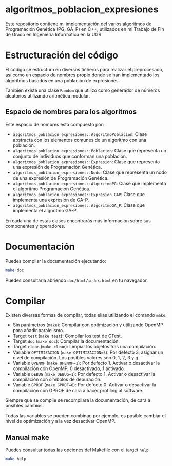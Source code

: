 # algoritmos_poblacion_expresiones

Este repositorio contiene mi implementación del varios algoritmos de Programación Genética (PG, GA_P) en C++, utilizados en mi Trabajo de Fin de Grado en Ingeniería Informática en la UGR.

# Estructuración del código

El código se estructura en diversos ficheros para realizar el preprocesado, así como un espacio de nombres propio donde se han implementado los algoritmos basados en una población de expresiones.

También existe una clase `Random` que utilizo como generador de números aleatorios utilizando aritmética modular.

## Espacio de nombres para los algoritmos

Este espacio de nombres está compuesto por:

- `algoritmos_poblacion_expresiones::AlgoritmoPoblacion`: Clase abstracta con los elementos comunes de un algoritmo con una población.
- `algoritmos_poblacion_expresiones::Poblacion`: Clase que representa un conjunto de individuos que conforman una población.
- `algoritmos_poblacion_expresiones::Expresion`: Clase que representa una expresión de Programación Genética.
- `algoritmos_poblacion_expresiones::Nodo`: Clase que representa un nodo de una expresión de Programación Genética.
- `algoritmos_poblacion_expresiones::AlgoritmoPG`: Clase que implementa el algoritmo Programación Genética.
- `algoritmos_poblacion_expresiones::Expresion_GAP`: Clase que implementa una expresión de GA-P.
- `algoritmos_poblacion_expresiones::AlgoritmoGA_P`: Clase que implementa el algoritmo GA-P.

En cada una de estas clases encontrarás más información sobre sus componentes y operadores.

# Documentación

Puedes compilar la documentación ejecutando:

```sh
make doc
```

Puedes consultarla abriendo `doc/html/index.html` en tu navegador.

# Compilar

Existen diversas formas de compilar, todas ellas utilizando el comando `make`.

- Sin parámetros (`make`): Compilar con optimización y utilizando OpenMP para añadir paralelismo.
- Target `test` (`make test`): Compilar los test de GTest.
- Target `doc` (`make doc`): Compilar la documentación.
- Target `clean` (`make clean`): Limpiar los objetos tras una compilación.
- Variable `OPTIMIZACION` (`make OPTIMIZACION=3`): Por defecto 3, asignar un nivel de compilación. Los posibles valores son 0, 1, 2, 3 y g.
- Variable `OPENMP` (`make OPENMP=1`): Por defecto 1. Activar o desactivar la compilación con OpenMP, 0 desactivado, 1 activado.
- Variable `DEBUG` (`make DEBUG=1`): Por defecto 1. Activar o desactivar la compilación con símbolos de depuración.
- Variable `GPROF` (`make GPROF=0`): Por defecto 0. Activar o desactivar la compilación con GPROF de cara a hacer profiling al software.

Siempre que se compile se recompilará la documentación, de cara a posibles cambios.

Todas las variables se pueden combinar, por ejemplo, es posible cambiar el nivel de optimización y a la vez desactivar OpenMP.

## Manual make

Puedes consultar todas las opciones del Makefile con el target `help`

```sh
make help
```
